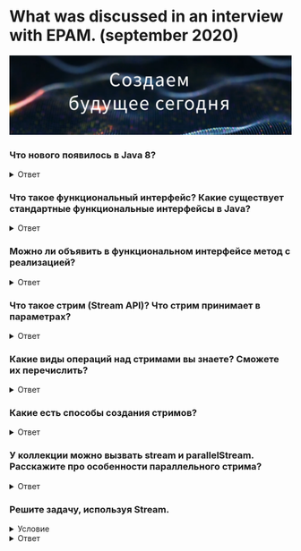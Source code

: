 # What was discussed in an interview with EPAM. (september 2020)

![](epam_intro.png)

### Что нового появилось в Java 8?
<details><summary>Ответ</summary>

___

Из всех нововведений, появившихся в Java 8, нужно отметить самые важные:
стримы, лябмды и дефолтные/функциональные методы в интерфейсах. <br>
Будет большим плюсом, если к этому прибавить такие фичи, как :
* Ссылки на методы и конструкторы -> Integer::valueOf, System.out::print
* Функциональные интерфейсы -> Предикаты (Predicate), Функции (Function), Поставщики (Supplier), Потребители (Consumer)
* Опциональные значения (Optional)

*P.S. Если вы знаете, что есть некоторые фичи, но не можете их объяснить, лучше не упоминайте их в ответе.*
</details>


### Что такое функциональный интерфейс? Какие существует стандартные функциональные интерфейсы в Java?
<details><summary>Ответ</summary>

___

Функциональный интерфейс в Java – это интерфейс, который содержит только 1 абстрактный метод. <br>
Основное назначение – использование в лямбда выражениях и method reference. <br>

Стандартные функциональные интерфейсы, появившиеся в Java 8: <br>

* __Predicate<T>__ - проверяет соблюдение некоторого условия. **boolean test(T t);**
* __Consumer<T>__ - выполняет некоторое действие над объектом типа T, при этом ничего не возвращая. **void accept(T t);**
* __Function<T,R>__ - представляет функцию перехода от объекта типа T к объекту типа R. **R apply(T t);**
* __Supplier<T>__ - не принимает никаких аргументов, но должен возвращать объект типа T. **T get();**
* __UnaryOperator<T>__ - принимает в качестве параметра объект типа T, 
выполняет над ними операции и возвращает результат операций в виде объекта типа T. **T apply(T t);**
* __BinaryOperator<T>__ - принимает в качестве параметра два объекта типа T, 
выполняет над ними бинарную операцию и возвращает ее результат также в виде объекта типа T. **T apply(T t1, T t2);**
</details>


### Можно ли объявить в функциональном интерфейсе метод с реализацией?
<details><summary>Ответ</summary>

___

Да, можно. Так как условием функционального интерфейса является наличие одного абстрактного метода, 
он вполне может иметь дефолтные и статические методы.
</details>


### Что такое стрим (Stream API)? Что стрим принимает в параметрах?
<details><summary>Ответ</summary>

___

Stream API — это новый способ работать со структурами данных в функциональном стиле.
Stream (поток) API (описание способов, которыми одна компьютерная программа может взаимодействовать с другой программой) 
— это по своей сути поток данных. Поток представляет последовательность элементов и предоставляет различные методы 
для произведения вычислений над данными элементами.
   
Параметрами стримы принимают функциональные интерфейсы, описанные в предыдущем вопросе.
</details>


### Какие виды операций над стримами вы знаете? Сможете их перечислить?
<details><summary>Ответ</summary>

___

Java Stream API предлагает два вида методов:
1. **Конвейерные** — возвращают другой stream, то есть работают как builder,
2. **Терминальные** — возвращают другой объект, такой как коллекция, примитивы, объекты, Optional и т.д.
<br>
Терминальные операции завершают работу над стримом, после них нельзя применять методы.

##### К конвеерным относятся:

| Метод stream | Описание | Пример  |
|--------------|:--------:|:--------|
| filter | Отфильтровывает записи, возвращает только записи, соответствующие условию |collection.stream().filter(«a1»::equals).count() |
| skip | Позволяет пропустить N первых элементов | collection.stream().skip(collection.size() — 1).findFirst().orElse(«1») |
| distinct | Возвращает стрим без дубликатов (для метода equals) | collection.stream().distinct().collect(Collectors.toList()) |
| map |	Преобразует каждый элемент стрима |	collection.stream().map((s) -> s + "_1").collect(Collectors.toList()) |
| peek | Возвращает тот же стрим, но применяет функцию к каждому элементу стрима | collection.stream().map(String::toUpperCase).peek((e) -> System.out.print("," + e)).collect(Collectors.toList()) |
| limit | Позволяет ограничить выборку определенным количеством первых элементов | collection.stream().limit(2).collect(Collectors.toList()) |
| sorted | Позволяет сортировать значения либо в натуральном порядке, либо задавая Comparator | collection.stream().sorted().collect(Collectors.toList()) |
| mapToInt, mapToDouble, mapToLong | 	Аналог map, но возвращает числовой стрим (то есть стрим из числовых примитивов) | collection.stream().mapToInt((s) -> Integer.parseInt(s)).toArray() |
| flatMap, flatMapToInt, flatMapToDouble, flatMapToLong | Похоже на map, но может создавать из одного элемента несколько | collection.stream().flatMap((p) -> Arrays.asList(p.split(",")).stream()).toArray(String[]::new) |


##### К терминальным относятся: 

| Метод stream | Описание |	Пример |
|--------------|:--------:|:--------|
| findFirst | Возвращает первый элемент из стрима (возвращает Optional) | collection.stream().findFirst().orElse(«1»)
| findAny |	Возвращает любой подходящий элемент из стрима (возвращает Optional) | collection.stream().findAny().orElse(«1»)
| collect |	Представление результатов в виде коллекций и других структур данных | collection.stream().filter((s) -> s.contains(«1»)).collect(Collectors.toList())
| count | Возвращает количество элементов в стриме | collection.stream().filter(«a1»::equals).count()
| anyMatch | Возвращает true, если условие выполняется хотя бы для одного элемента | collection.stream().anyMatch(«a1»::equals)
| noneMatch | Возвращает true, если условие не выполняется ни для одного элемента |	collection.stream().noneMatch(«a8»::equals)
| allMatch | Возвращает true, если условие выполняется для всех элементов |	collection.stream().allMatch((s) -> s.contains(«1»))
| min |	Возвращает минимальный элемент, в качестве условия использует компаратор | collection.stream().min(String::compareTo).get()
| max |	Возвращает максимальный элемент, в качестве условия использует компаратор |	collection.stream().max(String::compareTo).get()
| forEach |	Применяет функцию к каждому объекту стрима, порядок при параллельном выполнении не гарантируется | set.stream().forEach((p) -> p.append("_1"));
| forEachOrdered |	Применяет функцию к каждому объекту стрима, сохранение порядка элементов гарантирует | list.stream().forEachOrdered((p) -> p.append("_new"));
| toArray |	Возвращает массив значений стрима |	collection.stream().map(String::toUpperCase).toArray(String[]::new);
| reduce |	Позволяет выполнять агрегатные функции на всей коллекцией и возвращать один результат |	collection.stream().reduce((s1, s2) -> s1 + s2).orElse(0)

*P.S. У вас не попросят перечислить все методы, но могут спросить любой из них. Поэтому желательно выучить как можно больше.*
</details>


### Какие есть способы создания стримов?
<details><summary>Ответ</summary>

___

| Способ создания стрима | Шаблон создания | Пример |
|------------------------|:---------------:|:-------|
| 1. Классический: Создание стрима из коллекции | collection.stream() | Collection<String> collection = Arrays.asList("a1", "a2", "a3"); <br> Stream<String> streamFromCollection = collection.stream(); |
| 2. Создание стрима из значений | 	Stream.of(значение1,… значениеN) | Stream<String> streamFromValues = Stream.of("a1", "a2", "a3"); |
| 3. Создание стрима из массива | Arrays.stream(массив) | String[] array = {"a1","a2","a3"};<br> Stream<String> streamFromArrays = Arrays.stream(array); |
| 4. Создание стрима из файла (каждая строка в файле будет отдельным элементом в стриме) | Files.lines(путь_к_файлу) | Stream<String> streamFromFiles = Files.lines(Paths.get("file.txt")) |
| 5. Создание стрима из строки | «строка».chars() | IntStream streamFromString = "123".chars() |
| 6. С помощью Stream.builder | Stream.builder().add(...)....build() | Stream.builder().add("a1").add("a2").add("a3").build() |
| 7. Создание параллельного стрима | collection.parallelStream() | Stream<String> stream = collection.parallelStream(); |
| 8. Создание бесконечных стрима с помощью Stream.iterate | Stream.iterate(начальное_условие, выражение_генерации) | Stream<Integer> streamFromIterate = Stream.iterate(1, n -> n + 1) |
| 9. Создание бесконечных стрима с помощью Stream.generate | Stream.generate(выражение_генерации) | Stream<String> streamFromGenerate = Stream.generate(() -> "a1") |

</details>


### У коллекции можно вызвать stream и parallelStream. Расскажите про особенности параллельного стрима?
<details><summary>Ответ</summary>

___

    В разработке...
</details>


### Решите задачу, используя Stream.
<details><summary>Условие</summary>

___

Имеется класс User:
```java
public class User {
    String firstName;
    String lastName;
    int age;
}
```

Реализуйте метод
```java
public List<String> getUserDetail(List<User> users, int age){
    // solution
}
```
по следующим критериям:

* filter by User.age >= provided age
* map to String like firstName + lastName
* order by alphabet
* return List of String
</details>

<details><summary>Ответ</summary>

___

    В разработке...
</details>



